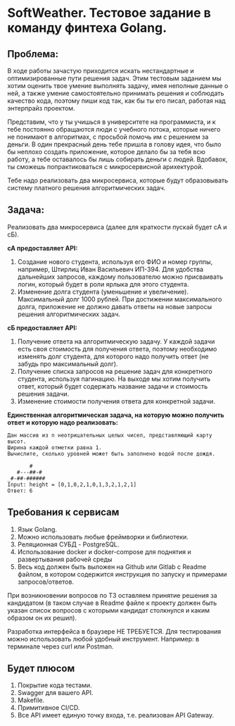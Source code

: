 # SoftWeather. Тестовое задание в команду финтеха Golang.

## Проблема:

В ходе работы зачастую приходится искать нестандартные и оптимизированные пути решения задач. Этим тестовым заданием мы хотим оценить твое умение выполнять задачу, имея неполные данные о ней, а также умение самостоятельно принимать решения и соблюдать качество кода, поэтому пиши код так, как бы ты его писал, работая над энтерпрайз проектом.

Представим, что у ты учишься в университете на программиста, и к тебе постоянно обращаются люди с учебного потока, которые ничего не понимают в алгоритмах, с просьбой помочь им с решением за деньги. В один прекрасный день тебе пришла в голову идея, что было бы неплохо создать приложение, которое делало бы за тебя всю работу, а тебе оставалось бы лишь собирать деньги с людей. Вдобавок, ты сможешь попрактиковаться с микросервисной арихектурой.

Тебе надо реализовать два микросервиса, которые будут образовывать систему платного решения алгоритмических задач.


## Задача:

Реализовать два микросервиса (далее для краткости пускай будет сA и сБ).

**сА предоставляет API:**
1. Создание нового студента, используя его ФИО и номер группы, например, Штирлиц Иван Васильевич ИП-394. Для удобства дальнейших запросов, каждому пользователю можно присваивать логин, который будет в роли ярлыка для этого студента.
2. Изменение долга студента (уменьшение и увеличение). Максимальный долг 1000 рублей. При достижении максимального долга, приложение не должно давать ответы на новые запросы решения алгоритмических задач.

**сБ предоставляет API:**
1. Получение ответа на алгоритмическую задачу. У каждой задачи есть своя стоимость для получения ответа, поэтому необходимо изменять долг студента, для которого надо получить ответ (не забудь про максимальный долг).
2. Получение списка запросов на решение задач для конкретного студента, используя пагинацию. На выходе мы хотим получить ответ, который будет содержать название задачи и стоимость решения задачи.
3. Изменение стоимости получения ответа для конкретной задачи.

**Единственная алгоритмическая задача, на которую можно получить ответ и которую надо реализовать:**

```
Дан массив из n неотрицательных целых чисел, представляющий карту высот.
Ширина каждой отметки равна 1. 
Вычислите, сколько уровней может быть заполнено водой после дождя.

       #
   #---##-#
_#-##-######
Input: height = [0,1,0,2,1,0,1,3,2,1,2,1]
Ответ: 6
```

## Требования к сервисам

1. Язык Golang.
2. Можно использовать любые фреймворки и библиотеки.
3. Реляционная СУБД - PostgreSQL.
4. Использование docker и docker-compose для поднятия и развертывания рабочей среды
5. Весь код должен быть выложен на Github или Gitlab с Readme файлом, в котором содержится инструкция по запуску и примерами запросов/ответов.

При возникновении вопросов по ТЗ оставляем принятие решения за кандидатом (в таком случае в Readme файле к проекту должен быть указан список вопросов с которыми кандидат столкнулся и каким образом он их решил).

Разработка интерфейса в браузере НЕ ТРЕБУЕТСЯ. Для тестирования можно использовать любой удобный инструмент. Например: в терминале через curl или Postman.


## Будет плюсом

1. Покрытие кода тестами.
2. Swagger для вашего API.
3. Makefile.
4. Примитивное CI/CD.
5. Все API имеет единую точку входа, т.е. реализован API Gateway.
